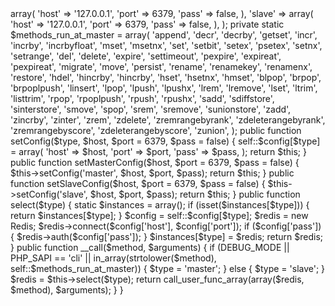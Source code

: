<?php

class RedisClient
{
    private static $config = array(
        'master' => array(
            'host' => '127.0.0.1',
            'port' => 6379,
            'pass' => false,
        ),
        'slave' => array(
            'host' => '127.0.0.1',
            'port' => 6379,
            'pass' => false,
        ),
    );

    private static $methods_run_at_master = array(
        'append', 'decr', 'decrby', 'getset', 'incr', 'incrby', 'incrbyfloat',
        'mset', 'msetnx', 'set', 'setbit', 'setex', 'psetex', 'setnx', 'setrange',
        'del', 'delete', 'expire', 'settimeout', 'pexpire', 'expireat', 'pexpireat',
        'migrate', 'move', 'persist', 'rename', 'renamekey', 'renamenx', 'restore',
        'hdel', 'hincrby', 'hincrby', 'hset', 'hsetnx', 'hmset',
        'blpop', 'brpop', 'brpoplpush', 'linsert', 'lpop', 'lpush', 'lpushx', 'lrem',
        'lremove', 'lset', 'ltrim', 'listtrim', 'rpop', 'rpoplpush', 'rpush', 'rpushx',
        'sadd', 'sdiffstore', 'sinterstore', 'smove', 'spop', 'srem', 'sremove', 'sunionstore',
        'zadd', 'zincrby', 'zinter', 'zrem', 'zdelete', 'zremrangebyrank',
        'zdeleterangebyrank', 'zremrangebyscore', 'zdeleterangebyscore', 'zunion',
    );

    public function setConfig($type, $host, $port = 6379, $pass = false)
    {
        self::$config[$type] = array(
            'host' => $host,
            'port' => $port,
            'pass' => $pass,
        );

        return $this;
    }

    public function setMasterConfig($host, $port = 6379, $pass = false)
    {
        $this->setConfig('master', $host, $port, $pass);

        return $this;
    }

    public function setSlaveConfig($host, $port = 6379, $pass = false)
    {
        $this->setConfig('slave', $host, $port, $pass);

        return $this;
    }

    public function select($type)
    {
        static $instances = array();

        if (isset($instances[$type])) {
            return $instances[$type];
        }

        $config = self::$config[$type];

        $redis = new Redis;
        $redis->connect($config['host'], $config['port']);

        if ($config['pass']) {
            $redis->auth($config['pass']);
        }

        $instances[$type] = $redis;

        return $redis;
    }

    public function __call($method, $arguments)
    {
        if (DEBUG_MODE || PHP_SAPI == 'cli' || in_array(strtolower($method), self::$methods_run_at_master)) {
            $type = 'master';
        } else {
            $type = 'slave';
        }

        $redis = $this->select($type);

        return call_user_func_array(array($redis, $method), $arguments);
    }
}
